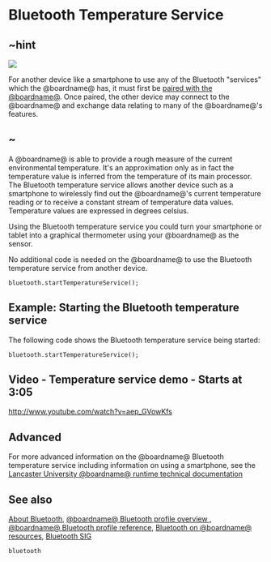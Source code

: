 # Bluetooth Temperature Service 

## ~hint
![](/makecode-blockeditor/static/bluetooth/Bluetooth_SIG.png)

For another device like a smartphone to use any of the Bluetooth "services" which the @boardname@ has, it must first be [paired with the @boardname@](/makecode-blockeditor/reference/bluetooth/bluetooth-pairing). Once paired, the other device may connect to the @boardname@ and exchange data relating to many of the @boardname@'s features.

## ~

A @boardname@ is able to provide a rough measure of the current environmental temperature. It's an approximation only as in fact the temperature value is inferred from the temperature of its main processor. The Bluetooth temperature service allows another device such as a smartphone to wirelessly find out the @boardname@'s current temperature reading or to receive a constant stream of temperature data values. Temperature values are expressed in degrees celsius.

Using the Bluetooth temperature service you could turn your smartphone or tablet into a graphical thermometer using your @boardname@ as the sensor. 

No additional code is needed on the @boardname@ to use the Bluetooth temperature service from another device.

```sig
bluetooth.startTemperatureService();
```

## Example: Starting the Bluetooth temperature service

The following code shows the Bluetooth temperature service being started:

```blocks
bluetooth.startTemperatureService();
```

## Video - Temperature service demo - Starts at 3:05

http://www.youtube.com/watch?v=aep_GVowKfs

## Advanced
 
For more advanced information on the @boardname@ Bluetooth temperature service including information on using a smartphone, see the [Lancaster University @boardname@ runtime technical documentation](http://lancaster-university.github.io/microbit-docs/ble/temperature-service/)

## See also

[About Bluetooth](/makecode-blockeditor/reference/bluetooth/about-bluetooth), [@boardname@ Bluetooth profile overview ](http://lancaster-university.github.io/microbit-docs/ble/profile/), [@boardname@ Bluetooth profile reference](http://lancaster-university.github.io/microbit-docs/resources/bluetooth/microbit-profile-V1.9-Level-2.pdf),  [Bluetooth on @boardname@ resources](http://bluetooth-mdw.blogspot.co.uk/p/bbc-microbit.html), [Bluetooth SIG](https://www.bluetooth.com)


```package
bluetooth
```


